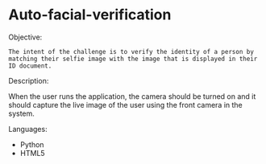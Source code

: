 # Auto-facial-verification

Objective:

    The intent of the challenge is to verify the identity of a person by matching their selfie image with the image that is displayed in their ID document.

Description:
   
   When the user runs the application, the camera should be turned on and it should
capture the live image of the user using the front camera in the system.

Languages:
  
   * Python
   * HTML5
